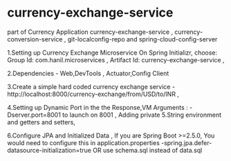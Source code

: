 # currency-exchange-service
part of Currency Application currency-exchange-service   ,  currency-conversion-service , git-localconfig-repo and spring-cloud-config-server

1.Setting up Currency Exchange Microservice On Spring Initializr, choose: Group Id: com.hanil.microservices
  , Artifact Id: currency-exchange-service ,
  
2.Dependencies - Web,DevTools , Actuator,Config Client

3.Create a simple hard coded currency exchange service - http://localhost:8000/currency-exchange/from/USD/to/INR ,

4.Setting up Dynamic Port in the the Response,VM Arguments : -Dserver.port=8001 to launch on 8001 , Adding private 
5.String environment and getters and setters,

6.Configure JPA and Initialized Data , If you are Spring Boot >=2.5.0, You would need to configure this in   application.properties -spring.jpa.defer-datasource-initialization=true 
  OR use schema.sql instead of data.sql
